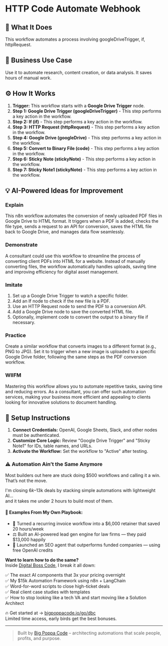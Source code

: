 # HTTP Code Automate Webhook

## 🚀 What It Does
This workflow automates a process involving googleDriveTrigger, if, httpRequest.

## 💼 Business Use Case
Use it to automate research, content creation, or data analysis. It saves hours of manual work.

## ⚙️ How It Works
1.  **Trigger:** This workflow starts with a **Google Drive Trigger** node.
2. **Step 1: Google Drive Trigger (googleDriveTrigger)** - This step performs a key action in the workflow.
3. **Step 2: If (if)** - This step performs a key action in the workflow.
4. **Step 3: HTTP Request (httpRequest)** - This step performs a key action in the workflow.
5. **Step 4: Google Drive (googleDrive)** - This step performs a key action in the workflow.
6. **Step 5: Convert to Binary File (code)** - This step performs a key action in the workflow.
7. **Step 6: Sticky Note (stickyNote)** - This step performs a key action in the workflow.
8. **Step 7: Sticky Note1 (stickyNote)** - This step performs a key action in the workflow.

## 💡 AI-Powered Ideas for Improvement
### Explain
This n8n workflow automates the conversion of newly uploaded PDF files in Google Drive to HTML format. It triggers when a PDF is added, checks the file type, sends a request to an API for conversion, saves the HTML file back to Google Drive, and manages data flow seamlessly.

### Demonstrate
A consultant could use this workflow to streamline the process of converting client PDFs into HTML for a website. Instead of manually converting files, the workflow automatically handles uploads, saving time and improving efficiency for digital asset management.

### Imitate
1. Set up a Google Drive Trigger to watch a specific folder.
2. Add an If node to check if the new file is a PDF.
3. Use an HTTP Request node to send the PDF to a conversion API.
4. Add a Google Drive node to save the converted HTML file.
5. Optionally, implement code to convert the output to a binary file if necessary.

### Practice
Create a similar workflow that converts images to a different format (e.g., PNG to JPG). Set it to trigger when a new image is uploaded to a specific Google Drive folder, following the same steps as the PDF conversion workflow.

### WIIFM
Mastering this workflow allows you to automate repetitive tasks, saving time and reducing errors. As a consultant, you can offer such automation services, making your business more efficient and appealing to clients looking for innovative solutions to document handling.

## 🔧 Setup Instructions
1. **Connect Credentials:** OpenAI, Google Sheets, Slack, and other nodes must be authenticated.
2. **Customize Core Logic:** Review "Google Drive Trigger" and "Sticky Note1" for IDs, table names, and URLs.
3. **Activate the Workflow:** Set the workflow to "Active" after testing.

### ⚠️ Automation Ain’t the Same Anymore

Most builders out here are stuck doing $500 workflows and calling it a win.  
That’s not the move.  

I'm closing $6k–$13k deals by stacking simple automations with lightweight AI...  
and it takes me under 2 hours to build most of them.

#### 🧠 Examples From My Own Playbook:
- 🔁 Turned a recurring invoice workflow into a $6,000 retainer that saved 20 hours/week  
- ⚖️ Built an AI-powered lead gen engine for law firms — they paid $13,000 happily  
- 🚀 Launched an SEO agent that outperforms funded companies — using free OpenAI credits  

**Want to learn how to do the same?**  
Inside [Digital Boss Code](https://bigpoppacode.io/go/dbc), I break it all down:

✅ The exact AI components that 3x your pricing overnight  
✅ My $15k Automation Framework using n8n + LangChain  
✅ Word-for-word scripts to close high-ticket deals  
✅ Real client case studies with templates  
✅ How to stop looking like a tech VA and start moving like a Solution Architect  

🔥 Get started at → [bigpoppacode.io/go/dbc](https://bigpoppacode.io/go/dbc)  
Limited time access, early birds get the best bonuses.

---
> Built by [Big Poppa Code](https://bigpoppacode.io) – architecting automations that scale people, profits, and purpose.
